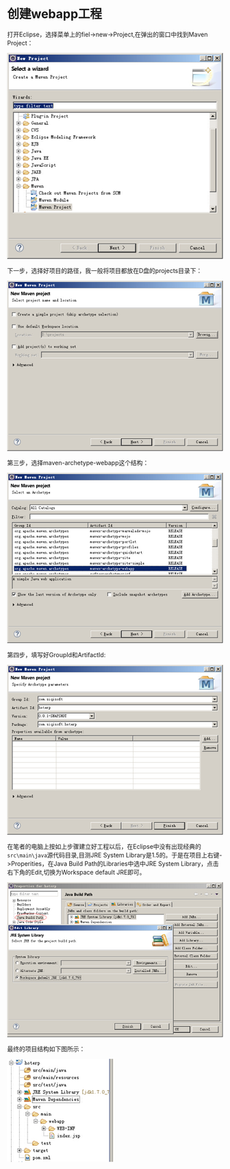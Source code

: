 # 创建webapp工程

打开Eclipse，选择菜单上的fiel->new->Project,在弹出的窗口中找到Maven Project：

![Figure 1-3](images/1/建立maven工程第一步.jpg)

下一步，选择好项目的路径，我一般将项目都放在D盘的projects目录下：

![Figure 1-4](images/1/建立maven工程第二步.jpg)

第三步，选择maven-archetype-webapp这个结构：

![Figure 1-5](images/1/建立maven工程第三步.jpg)

第四步，填写好GroupId和ArtifactId:

![Figure 1-6](images/1/建立maven工程第四步.jpg)

在笔者的电脑上按如上步骤建立好工程以后，在Eclipse中没有出现经典的`src\main\java`源代码目录,目测JRE System Library是1.5的。于是在项目上右键->Properities，在Java Build Path的Libraries中选中JRE System Library，点击右下角的Edit,切换为Workspace default JRE即可。

![Figure 1-7](images/1/建立maven工程第五步.jpg)

最终的项目结构如下图所示：

![Figure 1-7](images/1/建立maven工程第六步.jpg)
